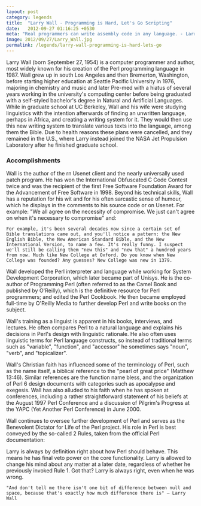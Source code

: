 ```yaml
---
layout: post
category: legends
title:  "Larry Wall - Programming is Hard, Let's Go Scripting"
date:   2012-09-27 01:16:25 +0530
meta: "Real programmers can write assembly code in any language. - Larry Wall"
image: 2012/09/27/Larry_Wall.jpg
permalink: /legends/larry-wall-programming-is-hard-lets-go
---
```

Larry Wall (born September 27, 1954) is a computer programmer and author, most widely known for his creation of the Perl programming language in 1987.
Wall grew up in south Los Angeles and then Bremerton, Washington, before starting higher education at Seattle Pacific University in 1976, majoring in chemistry and music and later Pre-med with a hiatus of several years working in the university's computing center before being graduated with a self-styled bachelor's degree in Natural and Artificial Languages.
While in graduate school at UC Berkeley, Wall and his wife were studying linguistics with the intention afterwards of finding an unwritten language, perhaps in Africa, and creating a writing system for it. They would then use this new writing system to translate various texts into the language, among them the Bible. Due to health reasons these plans were cancelled, and they remained in the U.S., where Larry instead joined the NASA Jet Propulsion Laboratory after he finished graduate school.

### Accomplishments
Wall is the author of the rn Usenet client and the nearly universally used patch program. He has won the International Obfuscated C Code Contest twice and was the recipient of the first Free Software Foundation Award for the Advancement of Free Software in 1998. Beyond his technical skills, Wall has a reputation for his wit and for his often sarcastic sense of humour, which he displays in the comments to his source code or on Usenet. For example: "We all agree on the necessity of compromise. We just can't agree on when it's necessary to compromise" and: 
	
	For example, it's been several decades now since a certain set of Bible translations came out, and you'll notice a pattern: the New English Bible, the New American Standard Bible, and the New International Version, to name a few. It's really funny. I suspect we'll still be calling them "new this" and "new that" a hundred years from now. Much like New College at Oxford. Do you know when New College was founded? Any guesses? New College was new in 1379.

Wall developed the Perl interpreter and language while working for System Development Corporation, which later became part of Unisys. He is the co-author of Programming Perl (often referred to as the Camel Book and published by O'Reilly), which is the definitive resource for Perl programmers; and edited the Perl Cookbook. He then became employed full-time by O'Reilly Media to further develop Perl and write books on the subject.

Wall's training as a linguist is apparent in his books, interviews, and lectures. He often compares Perl to a natural language and explains his decisions in Perl's design with linguistic rationale. He also often uses linguistic terms for Perl language constructs, so instead of traditional terms such as "variable", "function", and "accessor" he sometimes says "noun", "verb", and "topicalizer".

Wall's Christian faith has influenced some of the terminology of Perl, such as the name itself, a biblical reference to the "pearl of great price" (Matthew 13:46). Similar references are the function name bless, and the organization of Perl 6 design documents with categories such as apocalypse and exegesis. Wall has also alluded to his faith when he has spoken at conferences, including a rather straightforward statement of his beliefs at the August 1997 Perl Conference and a discussion of Pilgrim's Progress at the YAPC (Yet Another Perl Conference) in June 2000.

Wall continues to oversee further development of Perl and serves as the Benevolent Dictator for Life of the Perl project. His role in Perl is best conveyed by the so-called 2 Rules, taken from the official Perl documentation:

Larry is always by definition right about how Perl should behave. This means he has final veto power on the core functionality.
Larry is allowed to change his mind about any matter at a later date, regardless of whether he previously invoked Rule 1. Got that? Larry is always right, even when he was wrong.

	"And don't tell me there isn't one bit of difference between null and space, because that's exactly how much difference there is" ― Larry Wall